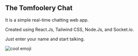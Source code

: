 ## The Tomfoolery Chat

It is a simple real-time chatting web app.

Created using React.Js, Tailwind CSS, Node.Js, and Socket.io.

Just enter your name and start talking.



![cool emoji](https://cdn.discordapp.com/emojis/898907591911043092.webp?size=128)
